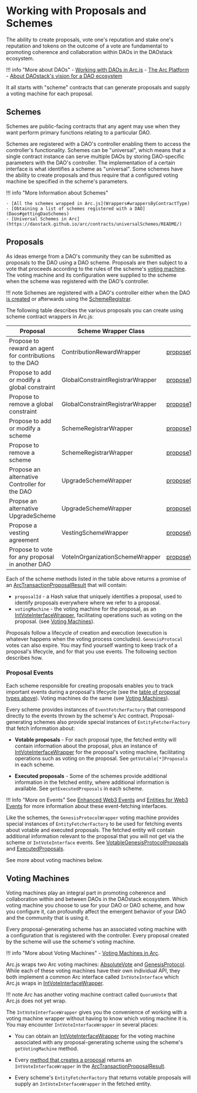 # Working with Proposals and Schemes

The ability to create proposals, vote one's reputation and stake one's reputation and tokens on the outcome of a vote are fundamental to promoting coherence and collaboration within DAOs in the DAOstack ecosystem.

!!! info "More about DAOs"
    - [Working with DAOs in Arc.js](Daos)
    - [The Arc Platform](https://medium.com/daostack/the-arc-platform-2353229a32fc)
    - [About DAOstack's vision for a DAO ecosystem](https://daostack.io/)

It all starts with "scheme" contracts that can generate proposals and supply a voting machine for each proposal.

<a name="schemes"></a>
## Schemes

Schemes are public-facing contracts that any agent may use when they want perform primary functions relating to a particular DAO.

Schemes are registered with a DAO's controller enabling them to access the controller's functionality.  Schemes can be "universal", which means that a single contract instance can serve multiple DAOs by storing DAO-specific parameters with the DAO's controller.  The implementation of a certain interface is what identifies a scheme as "universal".  Some schemes have the ability to create proposals and thus require that a configured voting machine be specified in the scheme's parameters.

!!! info "More Information about Schemes"

    - [All the schemes wrapped in Arc.js](Wrappers#wrappersByContractType)
    - [Obtaining a list of schemes registered with a DAO](Daos#gettingDaoSchemes)
    - [Universal Schemes in Arc](https://daostack.github.io/arc/contracts/universalSchemes/README/)
    

<a name="proposals"></a>
## Proposals
As ideas emerge from a DAO's community they can be submitted as proposals to the DAO using a DAO scheme. Proposals are then subject to a vote that proceeds according to the rules of the scheme's [voting machine](#votingmachines). The voting machine and its configuration were supplied to the scheme when the scheme was registered with the DAO's controller.

!!! note
    Schemes are registered with a DAO's controller either when the DAO [is created](Daos#creatingDAOs) or afterwards using the [SchemeRegistrar](api/classes/SchemeRegistrarWrapper).

The following table describes the various proposals you can create using scheme contract wrappers in Arc.js:

<a name="proposalschemestable"></a>

Proposal | Scheme Wrapper Class | Scheme Method
---------|----------|---------
 Propose to reward an agent for contributions to the DAO | ContributionRewardWrapper | [proposeContributionReward](/api/classes/ContributionRewardWrapper#proposeContributionReward)
 Propose to add or modify a global constraint | GlobalConstraintRegistrarWrapper | [proposeToAddModifyGlobalConstraint](/api/classes/GlobalConstraintRegistrarWrapper#proposeToAddModifyGlobalConstraint)
 Propose to remove a global constraint | GlobalConstraintRegistrarWrapper | [proposeToRemoveGlobalConstraint](/api/classes/GlobalConstraintRegistrarWrapper#proposeToRemoveGlobalConstraint)
 Propose to add or modify a scheme | SchemeRegistrarWrapper | [proposeToAddModifyScheme](/api/classes/SchemeRegistrarWrapper#proposeToAddModifyScheme)
 Propose to remove a scheme | SchemeRegistrarWrapper | [proposeToRemoveScheme](/api/classes/SchemeRegistrarWrapper#proposeToRemoveScheme)
 Propose an alternative Controller for the DAO | UpgradeSchemeWrapper | [proposeController](/api/classes/UpgradeSchemeWrapper#proposeController)
 Propse an alternative UpgradeScheme | UpgradeSchemeWrapper | [proposeUpgradingScheme](/api/classes/UpgradeSchemeWrapper#proposeUpgradingScheme)
 Propose a vesting agreement | VestingSchemeWrapper | [proposeVestingAgreement](/api/classes/VestingSchemeWrapper#proposeVestingAgreement)
 Propose to vote for any proposal in another DAO | VoteInOrganizationSchemeWrapper | [proposeVoteInOrganization](/api/classes/VoteInOrganizationSchemeWrapper#proposeVoteInOrganization)

Each of the scheme methods listed in the table above returns a promise of an [ArcTransactionProposalResult](/api/classes/ArcTransactionProposalResult) that will contain:

- `proposalId` - a Hash value that uniquely identifies a proposal, used to identify proposals everywhere where we refer to a proposal.
- `votingMachine` - the voting machine for the proposal, as an [IntVoteInterfaceWrapper](/api/classes/IntVoteInterfaceWrapper), facilitating operations such as voting on the proposal. (see [Voting Machines](#votingmachines)).

Proposals follow a lifecycle of creation and execution (execution is whatever happens when the voting process concludes). `GenesisProtocal` votes can also expire.  You may find yourself wanting to keep track of a proposal's lifecycle, and for that you use events. The following section describes how.


<a name="proposalevents"></a>
### Proposal Events

Each scheme responsible for creating proposals enables you to track important events during a proposal's lifecycle (see the [table of proposal types above](#proposalschemestable)).  Voting machines do the same (see [Voting Machines](#votingmachines)).

Every scheme provides instances of `EventFetcherFactory` that correspond directly to the events thrown by the scheme's Arc contract.  Proposal-generating schemes also provide special instances of `EntityFetcherFactory` that fetch information about:

- **Votable proposals** - For each proposal type, the fetched entity will contain information about the proposal, plus an instance of [IntVoteInterfaceWrapper](/api/classes/IntVoteInterfaceWrapper) for the proposal's voting machine, facilitating operations such as voting on the proposal.  See `getVotable[*]Proposals` in each scheme.

- **Executed proposals** - Some of the schemes provide additional information in the fetched entity, where additional information is available.  See `getExecutedProposals` in each scheme.

!!! Info "More on Events"
    See [Enhanced Web3 Events](Events#enhancedweb3events) and [Entities for Web3 Events](Events#entityevents) for more information about these event-fetching interfaces.

Like the schemes, the `GenesisProtocolWrapper` voting machine provides special instances of `EntityFetcherFactory` to be used for fetching events about votable and executed proposals.  The fetched entity will contain additional information relevant to the proposal that you will not get via the scheme or `IntVoteInterface` events. See [VotableGenesisProtocolProposals](/api/classes/GenesisProtocolWrapper#VotableGenesisProtocolProposals) and [ExecutedProposals](/api/classes/GenesisProtocolWrapper#ExecutedProposals).

See more about voting machines below.

<a name="votingmachines"></a>
## Voting Machines

Voting machines play an integral part in promoting coherence and collaboration within and between DAOs in the DAOstack ecosystem.  Which voting machine you choose to use for your DAO or DAO scheme, and how you configure it, can profoundly affect the emergent behavior of your DAO and the community that is using it.

Every proposal-generating scheme has an associated voting machine with a configuration that is registered with the controller.  Every proposal created by the scheme will use the scheme's voting machine.  

!!! info "More about Voting Machines"
    - [Voting Machines in Arc](https://daostack.github.io/arc/contracts/VotingMachines/README/).

Arc.js wraps two Arc voting machines: [AbsoluteVote](/api/classes/AbsoluteVoteWrapper) and [GenesisProtocol](/api/classes/GenesisProtocolWrapper).  While each of these voting machines have their own individual API, they both implement a common Arc interface called `IntVoteInterface` which Arc.js wraps in [IntVoteInterfaceWrapper](/api/classes/IntVoteInterfaceWrapper).

!!! note
    Arc has another voting machine contract called `QuorumVote` that Arc.js does not yet wrap.

The `IntVoteInterfaceWrapper` gives you the convenience of working with a voting machine wrapper without having to know which voting machine it is.  You may encounter `IntVoteInterfaceWrapper` in several places:

- You can obtain an [IntVoteInterfaceWrapper](/api/classes/IntVoteInterfaceWrapper) for the voting machine associated with any proposal-generating scheme using the scheme's `getVotingMachine` method.

- Every [method that creates a proposal](#proposalschemestable) returns an `IntVoteInterfaceWrapper` in the [ArcTransactionProposalResult](/api/classes/ArcTransactionProposalResult).

- Every scheme's `EntityFetcherFactory` that returns votable proposals will supply an `IntVoteInterfaceWrapper` in the fetched entity.
